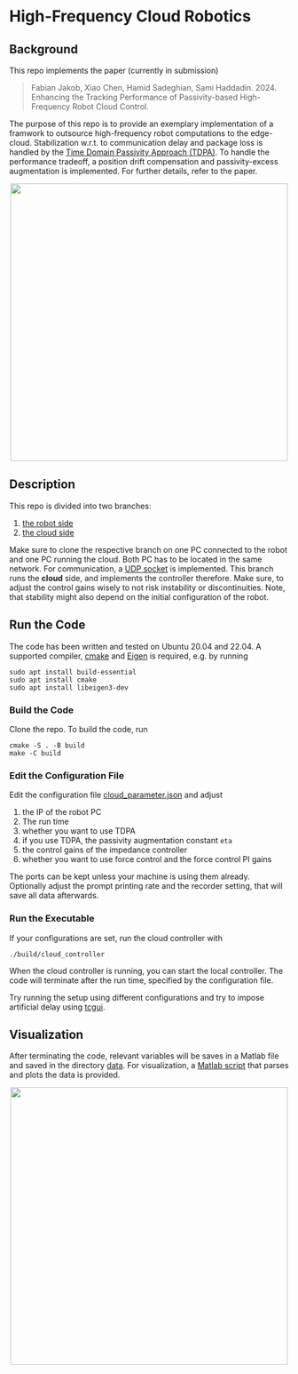 # High-Frequency Cloud Robotics

## Background

This repo implements the paper (currently in submission)

> Fabian Jakob, Xiao Chen, Hamid Sadeghian, Sami Haddadin. 2024. Enhancing the Tracking Performance of Passivity-based High-Frequency
Robot Cloud Control.

The purpose of this repo is to provide an exemplary implementation of a framwork to outsource high-frequency robot computations to the edge-cloud. Stabilization w.r.t. to communication delay and package loss is handled by the [Time Domain Passivity Approach (TDPA)](./include/TDPA.tpp). To handle the performance tradeoff, a position drift compensation and passivity-excess augmentation is implemented. For further details, refer to the paper.

<p align="center">
  <img src="https://github.com/Fjakob/high-frequency-cloud-robotics/assets/78848571/2caf04bf-264b-463f-a264-935bf04f7213" width="500"/>
</p>

## Description

This repo is divided into two branches:

1. [the robot side](https://github.com/Fjakob/high-frequency-cloud-robotics)
2. [the cloud side](https://github.com/Fjakob/high-frequency-cloud-robotics/tree/controller-cloud)

Make sure to clone the respective branch on one PC connected to the robot and one PC running the cloud. Both PC has to be located in the same network. For communication, a [UDP socket](./include/udp_utils.cpp) is implemented. This branch runs the **cloud** side, and implements the controller therefore. Make sure, to adjust the control gains wisely to not risk instability or discontinuities. Note, that stability might also depend on the initial configuration of the robot.


## Run the Code

The code has been written and tested on Ubuntu 20.04 and 22.04. A supported compiler, [cmake](https://cmake.org) and [Eigen](https://eigen.tuxfamily.org/index.php?title=Main_Page) is required, e.g. by running

```
sudo apt install build-essential
sudo apt install cmake
sudo apt install libeigen3-dev
```


### Build the Code

Clone the repo. To build the code, run

```
cmake -S . -B build
make -C build
```

### Edit the Configuration File

Edit the configuration file [cloud_parameter.json](./config/cloud_parameter.json) and adjust 

1. the IP of the robot PC
2. The run time
3. whether you want to use TDPA
4. if you use TDPA, the passivity augmentation constant `eta`
5. the control gains of the impedance controller
6. whether you want to use force control and the force control PI gains

The ports can be kept unless your machine is using them already. Optionally adjust the prompt printing rate and the recorder setting, that will save all data afterwards.


### Run the Executable

If your configurations are set, run the cloud controller with

``` 
./build/cloud_controller
```

When the cloud controller is running, you can start the local controller. The code will terminate after the run time, specified by the configuration file. 

Try running the setup using different configurations and try to impose artificial delay using [tcgui](https://github.com/tum-lkn/tcgui).


## Visualization

After terminating the code, relevant variables will be saves in a Matlab file and saved in the directory [data](./data/). For visualization, a [Matlab script](./data/plot_cloud_data.m) that parses and plots the data is provided.

<p align="center">
  <img src="https://github.com/Fjakob/high-frequency-cloud-robotics/assets/78848571/f267f0ad-88be-4161-9f03-eba0fb5788f7" width="500"/>
</p>

